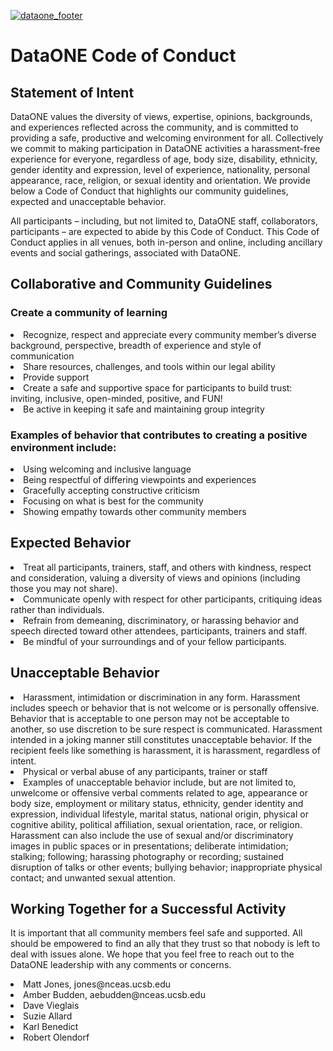[![dataone_footer](https://www.dataone.org/sites/all/images/DataONE_LOGO.jpg)](http://dataone.org)

# DataONE Code of Conduct 
## Statement of Intent 
DataONE values the diversity of views, expertise, opinions, backgrounds, and experiences reflected across the community, and is committed to providing a safe, productive and welcoming environment for all.  Collectively we commit to making participation in DataONE activities a harassment-free experience for everyone, regardless of age, body size, disability, ethnicity, gender identity and expression, level of experience, nationality, personal appearance, race, religion, or sexual identity and orientation. We provide below a Code of Conduct that highlights our community guidelines, expected and unacceptable behavior. 

All participants – including, but not limited to, DataONE staff, collaborators, participants – are expected to abide by this Code of Conduct. This Code of Conduct applies in all venues, both in-person and online, including ancillary events and social gatherings, associated with DataONE. 

## Collaborative and Community Guidelines
### Create a community of learning
<li>Recognize, respect and appreciate every community member’s diverse background, perspective, breadth of experience and style of communication
<li>Share resources, challenges, and tools within our legal ability
<li>Provide support 
<li>Create a safe and supportive space for participants to build trust: inviting, inclusive, open-minded, positive, and FUN! 
<li>Be active in keeping it safe and maintaining group integrity

### Examples of behavior that contributes to creating a positive environment include:
<li>Using welcoming and inclusive language
<li>Being respectful of differing viewpoints and experiences
<li>Gracefully accepting constructive criticism
<li>Focusing on what is best for the community
<li>Showing empathy towards other community members

## Expected Behavior
<li>Treat all participants, trainers, staff, and others with kindness, respect and consideration, valuing a diversity of views and opinions (including those you may not share).
<li>Communicate openly with respect for other participants, critiquing ideas rather than individuals.
<li>Refrain from demeaning, discriminatory, or harassing behavior and speech directed toward other attendees, participants, trainers and staff.
<li>Be mindful of your surroundings and of your fellow participants. 

## Unacceptable Behavior
<li>Harassment, intimidation or discrimination in any form. Harassment includes speech or behavior that is not welcome or is personally offensive. Behavior that is acceptable to one person may not be acceptable to another, so use discretion to be sure respect is communicated. Harassment intended in a joking manner still constitutes unacceptable behavior. If the recipient feels like something is harassment, it is harassment, regardless of intent.
<li>Physical or verbal abuse of any participants, trainer or staff
<li>Examples of unacceptable behavior include, but are not limited to, unwelcome or offensive verbal comments related to age, appearance or body size, employment or military status, ethnicity, gender identity and expression, individual lifestyle, marital status, national origin, physical or cognitive ability, political affiliation, sexual orientation, race, or religion. Harassment can also include the use of sexual and/or discriminatory images in public spaces or in presentations; deliberate intimidation; stalking; following; harassing photography or recording; sustained disruption of talks or other events; bullying behavior; inappropriate physical contact; and unwanted sexual attention.

## Working Together for a Successful Activity 
It is important that all community members feel safe and supported. All should be empowered to find an ally that they trust so that nobody is left to deal with issues alone. We hope that you feel free to reach out to the DataONE leadership with any comments or concerns. 
<li>Matt Jones, jones@nceas.ucsb.edu
<li>Amber Budden, aebudden@nceas.ucsb.edu
<li>Dave Vieglais
<li>Suzie Allard
<li>Karl Benedict
<li>Robert Olendorf
